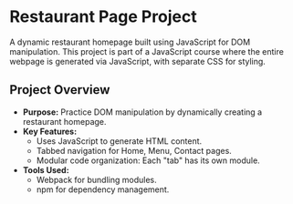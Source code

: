 # Restaurant Page Project

A dynamic restaurant homepage built using JavaScript for DOM manipulation. This project is part of a JavaScript course where the entire webpage is generated via JavaScript, with separate CSS for styling.

## Project Overview

- **Purpose:** Practice DOM manipulation by dynamically creating a restaurant homepage.
- **Key Features:**
  - Uses JavaScript to generate HTML content.
  - Tabbed navigation for Home, Menu, Contact pages.
  - Modular code organization: Each "tab" has its own module.
- **Tools Used:**
  - Webpack for bundling modules.
  - npm for dependency management.
